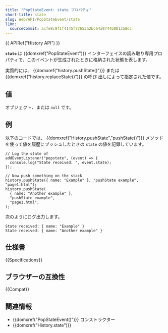 ```yaml
---
title: "PopStateEvent: state プロパティ"
short-title: state
slug: Web/API/PopStateEvent/state
l10n:
  sourceCommit: acfe8c9f1f4145f77653a2bc64a9744b001358dc
---
```


{{ APIRef("History API") }}

**`state`** は {{domxref("PopStateEvent")}} インターフェイスの読み取り専用プロパティで、このイベントが生成されたときに格納された状態を表します。

実質的には、 {{domxref("history.pushState()")}} または {{domxref("history.replaceState()")}} の呼び 出しによって指定された値です。

## 値

オブジェクト、または `null` です。

## 例

以下のコードでは、 {{domxref("History.pushState","pushState()")}} メソッドを使って値を履歴にプッシュしたときの `state` の値を記録しています。

```js；
// Log the state of
addEventListener("popstate", (event) => {
  console.log("State received: ", event.state);
});

// Now push something on the stack
history.pushState({ name: "Example" }, "pushState example", "page1.html");
history.pushState(
  { name: "Another example" },
  "pushState example",
  "page1.html",
);
```

次のようにログ出力します。

```plain
State received: { name: "Example" }
State received: { name: "Another example" }
```

## 仕様書

{{Specifications}}

## ブラウザーの互換性

{{Compat}}

## 関連情報

- {{domxref("PopStateEvent()")}} コンストラクター
- {{domxref("History.state")}}
